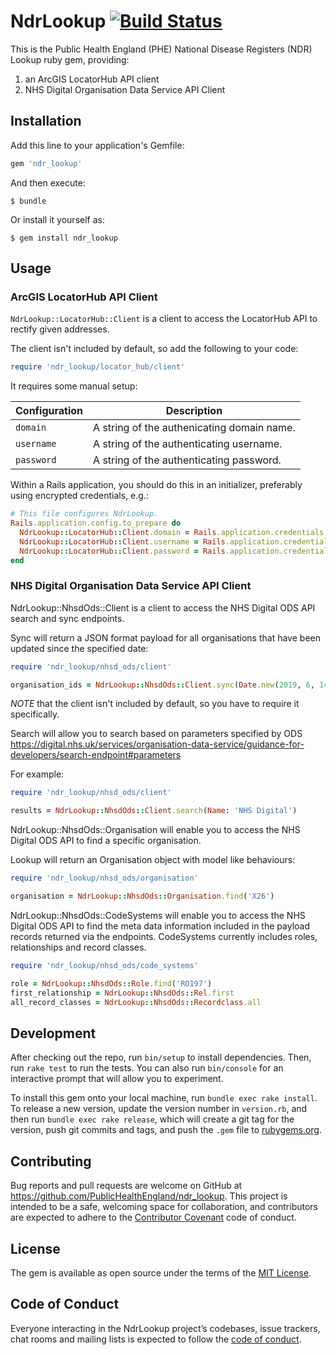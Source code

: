 # NdrLookup [![Build Status](https://travis-ci.org/PublicHealthEngland/ndr_lookup.svg?branch=master)](https://travis-ci.org/PublicHealthEngland/ndr_lookup)

This is the Public Health England (PHE) National Disease Registers (NDR) Lookup ruby gem,
providing:

1. an ArcGIS LocatorHub API client
2. NHS Digital Organisation Data Service API Client

## Installation

Add this line to your application's Gemfile:

```ruby
gem 'ndr_lookup'
```

And then execute:

    $ bundle

Or install it yourself as:

    $ gem install ndr_lookup

## Usage

### ArcGIS LocatorHub API Client

`NdrLookup::LocatorHub::Client` is a client to access the LocatorHub API to rectify given addresses.

The client isn't included by default, so add the following to your code:

```ruby
require 'ndr_lookup/locator_hub/client'
```

It requires some manual setup:

Configuration | Description
--- | ---
`domain` | A string of the authenicating domain name.
`username` | A string of the authenticating username.
`password` | A string of the authenticating password.

Within a Rails application, you should do this in an initializer, preferably using encrypted credentials, e.g.:

```ruby
# This file configures NdrLookup.
Rails.application.config.to_prepare do
  NdrLookup::LocatorHub::Client.domain = Rails.application.credentials.production[:locator_hub_api][:domain]
  NdrLookup::LocatorHub::Client.username = Rails.application.credentials.production[:locator_hub_api][:username]
  NdrLookup::LocatorHub::Client.password = Rails.application.credentials.production[:locator_hub_api][:password]
end
```

### NHS Digital Organisation Data Service API Client

NdrLookup::NhsdOds::Client is a client to access the NHS Digital ODS API search and sync endpoints.

Sync will return a JSON format payload for all organisations that have been updated since the specified date:

```ruby
require 'ndr_lookup/nhsd_ods/client'

organisation_ids = NdrLookup::NhsdOds::Client.sync(Date.new(2019, 6, 14))
```

*NOTE* that the client isn't included by default, so you have to require it specifically.

Search will allow you to search based on parameters specified by ODS
https://digital.nhs.uk/services/organisation-data-service/guidance-for-developers/search-endpoint#parameters

For example:

```ruby
require 'ndr_lookup/nhsd_ods/client'

results = NdrLookup::NhsdOds::Client.search(Name: 'NHS Digital')
```

NdrLookup::NhsdOds::Organisation will enable you to access the NHS Digital ODS API to find a specific organisation.

Lookup will return an Organisation object with model like behaviours:

```ruby
require 'ndr_lookup/nhsd_ods/organisation'

organisation = NdrLookup::NhsdOds::Organisation.find('X26')
```

NdrLookup::NhsdOds::CodeSystems will enable you to access the NHS Digital ODS API to find the meta data information included in the payload records returned via the endpoints. CodeSystems currently includes roles, relationships and record classes.

```ruby
require 'ndr_lookup/nhsd_ods/code_systems'

role = NdrLookup::NhsdOds::Role.find('RO197')
first_relationship = NdrLookup::NhsdOds::Rel.first
all_record_classes = NdrLookup::NhsdOds::Recordclass.all
```

## Development

After checking out the repo, run `bin/setup` to install dependencies. Then, run `rake test` to run the tests. You can also run `bin/console` for an interactive prompt that will allow you to experiment.

To install this gem onto your local machine, run `bundle exec rake install`. To release a new version, update the version number in `version.rb`, and then run `bundle exec rake release`, which will create a git tag for the version, push git commits and tags, and push the `.gem` file to [rubygems.org](https://rubygems.org).

## Contributing

Bug reports and pull requests are welcome on GitHub at https://github.com/PublicHealthEngland/ndr_lookup. This project is intended to be a safe, welcoming space for collaboration, and contributors are expected to adhere to the [Contributor Covenant](http://contributor-covenant.org) code of conduct.

## License

The gem is available as open source under the terms of the [MIT License](https://opensource.org/licenses/MIT).

## Code of Conduct

Everyone interacting in the NdrLookup project’s codebases, issue trackers, chat rooms and mailing lists is expected to follow the [code of conduct](https://github.com/PublicHealthEngland/ndr_lookup/blob/master/CODE_OF_CONDUCT.md).
